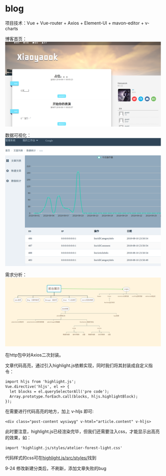# blog

项目技术：Vue + Vue-router + Axios + Element-UI + mavon-editor + v-charts

博客首页：
![博客首页](./photos/博客首页.png "博客首页")

数据可视化：
![数据可视化](./photos/数据可视化.png "数据可视化")

需求分析：
![需求分析](./photos/需求分析.png "需求分析")


在http包中对Axios二次封装。

文章代码高亮，通过引入highlight.js依赖实现，同时我们将其封装成自定义指令：
```vue
import hljs from 'highlight.js';
Vue.directive('hljs', el => {
  let blocks = el.querySelectorAll('pre code');
  Array.prototype.forEach.call(blocks, hljs.highlightBlock);
});
```
在需要进行代码高亮的地方，加上 v-hljs 即可:

`<div class="post-content wysiwyg" v-html="article.content" v-hljs>`

此时要注意，highlight.js已经渲染完毕，但我们还需要注入css，才能显示出高亮的效果，如：

`import 'highlight.js/styles/atelier-forest-light.css'`

代码样式的css可在[highlight.js/src/styles/](https://github.com/highlightjs/highlight.js/tree/master/src/styles)找到

9-24 修改新建分类后，不刷新，添加文章失败的bug
